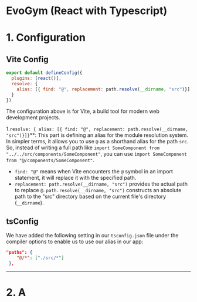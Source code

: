 # EvoGym (React with Typescript)

# 1. Configuration

## Vite Config


```js
export default defineConfig({
  plugins: [react()],
  resolve: {
    alias: [{ find: "@", replacement: path.resolve(__dirname, "src")}]
  }
})
```
The configuration above is for Vite, a build tool for modern web development projects.

1.`resolve: { alias: [{ find: "@", replacement: path.resolve(__dirname, "src")}]}`**: This part is defining an alias for the module resolution system. In simpler terms, it allows you to use `@` as a shorthand alias for the path `src`. So, instead of writing a full path like `import SomeComponent from "../../src/components/SomeComponent"`, you can use `import SomeComponent from "@/components/SomeComponent"`.

   - `find: "@"` means when Vite encounters the `@` symbol in an import statement, it will replace it with the specified path.
   - `replacement: path.resolve(__dirname, "src")` provides the actual path to replace `@`. `path.resolve(__dirname, "src")` constructs an absolute path to the "src" directory based on the current file's directory (`__dirname`).

## tsConfig

We have added the following setting in our `tsconfig.json` file under the compiler options to enable us to use our alias in our app:

```json
"paths": {
    "@/*": ["./src/*"]
 },
```
---

# 2. A

